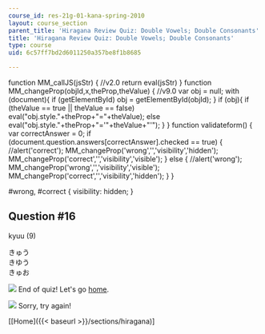 ```yaml
---
course_id: res-21g-01-kana-spring-2010
layout: course_section
parent_title: 'Hiragana Review Quiz: Double Vowels; Double Consonants'
title: 'Hiragana Review Quiz: Double Vowels; Double Consonants'
type: course
uid: 6c57ff7bd2d6011250a357be8f1b8685

---
```


function MM\_callJS(jsStr) { //v2.0 return eval(jsStr) } function MM\_changeProp(objId,x,theProp,theValue) { //v9.0 var obj = null; with (document){ if (getElementById) obj = getElementById(objId); } if (obj){ if (theValue == true || theValue == false) eval("obj.style."+theProp+"="+theValue); else eval("obj.style."+theProp+"='"+theValue+"'"); } } function validateform() { var correctAnswer = 0; if (document.question.answers\[correctAnswer\].checked == true) { //alert('correct'); MM\_changeProp('wrong','','visibility','hidden'); MM\_changeProp('correct','','visibility','visible'); } else { //alert('wrong'); MM\_changeProp('wrong','','visibility','visible'); MM\_changeProp('correct','','visibility','hidden'); } }

#wrong, #correct { visibility: hidden; }

Question #16
------------

kyuu (9)

 きゅう  
 きゆう  
 きゅお

![](/resources/res-21g-01-kana-spring-2010/hiragana/hiragana-review-quiz-a-n/yokudeki.gif) End of quiz! Let's go [home](/resources/res-21g-01-kana-spring-2010/hiragana).

![](/resources/res-21g-01-kana-spring-2010/hiragana/hiragana-review-quiz-a-n/chigau.gif) Sorry, try again!

  
\[[Home]({{< baseurl >}}/sections/hiragana)\]
